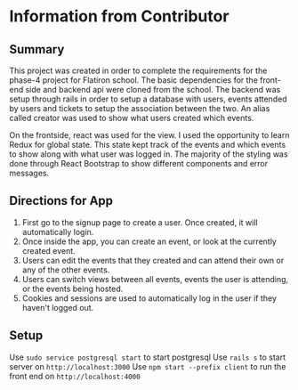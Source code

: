 # Information from Contributor

## Summary

This project was created in order to complete the requirements for the phase-4 project for Flatiron school. The basic dependencies for the front-end side and backend api were cloned from the school. The backend was setup through rails in order to setup a database with users, events attended by users and tickets to setup the association between the two. An alias called creator was used to show what users created which events.

On the frontside, react was used for the view. I used the opportunity to learn Redux for global state. This state kept track of the events and which events to show along with what user was logged in. The majority of the styling was done through React Bootstrap to show different components and error messages.

## Directions for App
1. First go to the signup page to create a user. Once created, it will automatically login.
2. Once inside the app, you can create an event, or look at the currently created event.
3. Users can edit the events that they created and can attend their own or any of the other events.
4. Users can switch views between all events, events the user is attending, or the events being hosted.
5. Cookies and sessions are used to automatically log in the user if they haven't logged out.

## Setup
Use `sudo service postgresql start` to start postgresql
Use `rails s` to start server on `http://localhost:3000`
Use `npm start --prefix client` to run the front end on `http://localhost:4000`
